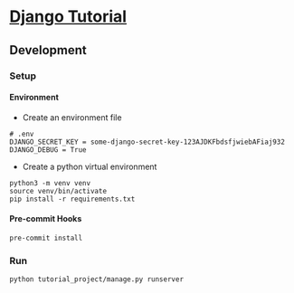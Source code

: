 # [Django Tutorial](https://docs.djangoproject.com/en/4.0/intro/tutorial01/)

## Development

### Setup

#### Environment

- Create an environment file

```
# .env
DJANGO_SECRET_KEY = some-django-secret-key-123AJDKFbdsfjwiebAFiaj932
DJANGO_DEBUG = True
```

- Create a python virtual environment

```shell
python3 -m venv venv
source venv/bin/activate
pip install -r requirements.txt
```

#### Pre-commit Hooks
```shell
pre-commit install
```

### Run

```shell
python tutorial_project/manage.py runserver
```
